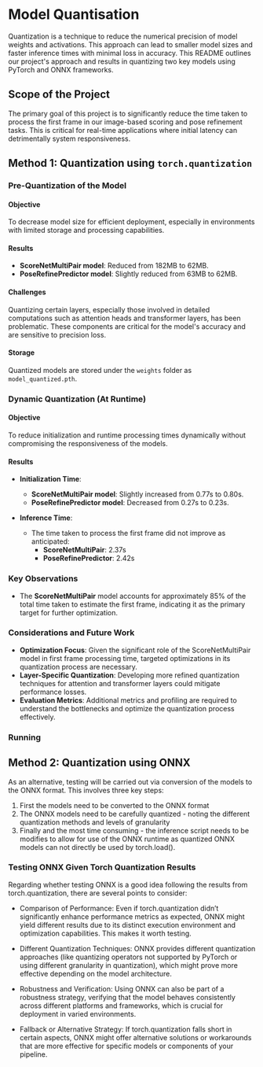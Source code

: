 # Model Quantisation

Quantization is a technique to reduce the numerical precision of model weights and activations. This approach can lead to smaller model sizes and faster inference times with minimal loss in accuracy. This README outlines our project's approach and results in quantizing two key models using PyTorch and ONNX frameworks.

## Scope of the Project

The primary goal of this project is to significantly reduce the time taken to process the first frame in our image-based scoring and pose refinement tasks. This is critical for real-time applications where initial latency can detrimentally system responsiveness.

## Method 1: Quantization using `torch.quantization`

### Pre-Quantization of the Model

#### Objective

To decrease model size for efficient deployment, especially in environments with limited storage and processing capabilities.

#### Results

- **ScoreNetMultiPair model**: Reduced from 182MB to 62MB.
- **PoseRefinePredictor model**: Slightly reduced from 63MB to 62MB.

#### Challenges

Quantizing certain layers, especially those involved in detailed computations such as attention heads and transformer layers, has been problematic. These components are critical for the model's accuracy and are sensitive to precision loss.

#### Storage

Quantized models are stored under the `weights` folder as `model_quantized.pth`.

### Dynamic Quantization (At Runtime)

#### Objective

To reduce initialization and runtime processing times dynamically without compromising the responsiveness of the models.

#### Results

- **Initialization Time**:
  - **ScoreNetMultiPair model**: Slightly increased from 0.77s to 0.80s.
  - **PoseRefinePredictor model**: Decreased from 0.27s to 0.23s.

- **Inference Time**:
  - The time taken to process the first frame did not improve as anticipated:
    - **ScoreNetMultiPair**: 2.37s
    - **PoseRefinePredictor**: 2.42s

### Key Observations

- The **ScoreNetMultiPair** model accounts for approximately 85% of the total time taken to estimate the first frame, indicating it as the primary target for further optimization.

### Considerations and Future Work

- **Optimization Focus**: Given the significant role of the ScoreNetMultiPair model in first frame processing time, targeted optimizations in its quantization process are necessary.
- **Layer-Specific Quantization**: Developing more refined quantization techniques for attention and transformer layers could mitigate performance losses.
- **Evaluation Metrics**: Additional metrics and profiling are required to understand the bottlenecks and optimize the quantization process effectively.

### Running 


## Method 2: Quantization using ONNX

As an alternative, testing will be carried out via conversion of the models to the ONNX format. This involves three key steps:

1. First the models need to be converted to the ONNX format
2. The ONNX models need to be carefully quantized - noting the different quantization methods and levels of granularity
3. Finally and the most time consuming - the inference script needs to be modifies to allow for use of the ONNX runtime as quantized ONNX models can not directly be used by torch.load().

### Testing ONNX Given Torch Quantization Results

Regarding whether testing ONNX is a good idea following the results from torch.quantization, there are several points to consider:

- Comparison of Performance: Even if torch.quantization didn’t significantly enhance performance metrics as expected, ONNX might yield different results due to its distinct execution environment and optimization capabilities. This makes it worth testing.

- Different Quantization Techniques: ONNX provides different quantization approaches (like quantizing operators not supported by PyTorch or using different granularity in quantization), which might prove more effective depending on the model architecture.

- Robustness and Verification: Using ONNX can also be part of a robustness strategy, verifying that the model behaves consistently across different platforms and frameworks, which is crucial for deployment in varied environments.

- Fallback or Alternative Strategy: If torch.quantization falls short in certain aspects, ONNX might offer alternative solutions or workarounds that are more effective for specific models or components of your pipeline.
